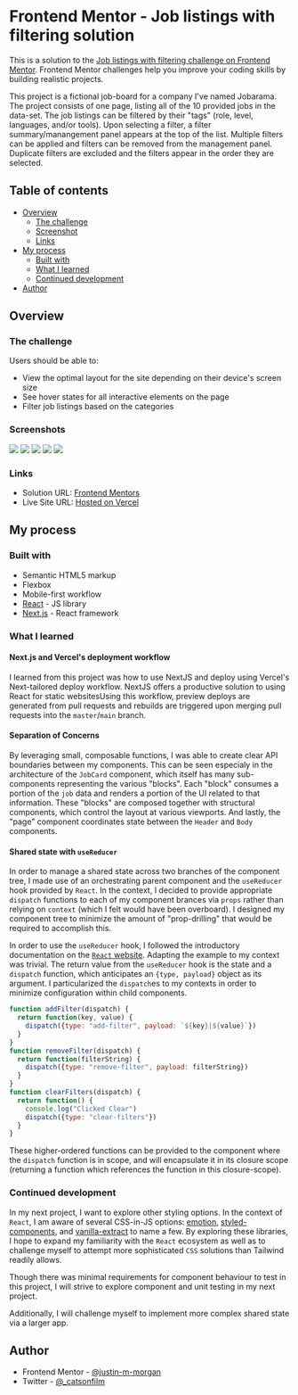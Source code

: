# Frontend Mentor - Job listings with filtering solution

This is a solution to the [Job listings with filtering challenge on Frontend Mentor](https://www.frontendmentor.io/challenges/job-listings-with-filtering-ivstIPCt). Frontend Mentor challenges help you improve your coding skills by building realistic projects. 

This project is a fictional job-board for a company I've named Jobarama. The project consists of one page, listing all of the 10 provided jobs in the data-set. The job listings can be filtered by their "tags" (role, level, languages, and/or tools). Upon selecting a filter, a filter summary/manangement panel appears at the top of the list. Multiple filters can be applied and filters can be removed from the management panel. Duplicate filters are excluded and the filters appear in the order they are selected.

## Table of contents

- [Overview](#overview)
  - [The challenge](#the-challenge)
  - [Screenshot](#screenshot)
  - [Links](#links)
- [My process](#my-process)
  - [Built with](#built-with)
  - [What I learned](#what-i-learned)
  - [Continued development](#continued-development)  
- [Author](#author)


## Overview

### The challenge

Users should be able to:

- View the optimal layout for the site depending on their device's screen size
- See hover states for all interactive elements on the page
- Filter job listings based on the categories

### Screenshots

![](./screenshots/screenshot_desktop.png)
![](./screenshots/screenshot_desktop_filters.png)
![](./screenshots/screenshot_ipad.png)
![](./screenshots/screenshot_iphone6.png)
![](./screenshots/screenshot_iphone_filters.png)

### Links

- Solution URL: [Frontend Mentors](https://your-solution-url.com)
- Live Site URL: [Hosted on Vercel](https://fem-static-job-listings-8lxpgh5ye-justin-m-morgan.vercel.app)

## My process



### Built with

- Semantic HTML5 markup
- Flexbox
- Mobile-first workflow
- [React](https://reactjs.org/) - JS library
- [Next.js](https://nextjs.org/) - React framework

### What I learned

#### Next.js and Vercel's deployment workflow
 
 I learned from this project was how to use NextJS and deploy using Vercel's Next-tailored deploy workflow. NextJS offers a productive solution to using React for static websitesUsing this workflow, preview deploys are generated from pull requests and rebuilds are triggered upon merging pull requests into the `master`/`main` branch.

#### Separation of Concerns

By leveraging small, composable functions, I was able to create clear API boundaries between my components. This can be seen especialy in the architecture of the `JobCard` component, which itself has many sub-components representing the various "blocks". Each "block" consumes a portion of the `job` data and renders a portion of the UI related to that information. These "blocks" are composed together with structural components, which control the layout at various viewports. And lastly, the "page" component coordinates state between the `Header` and `Body` components. 

#### Shared state with `useReducer`

In order to manage a shared state across two branches of the component tree, I made use of an orchestrating parent component and the `useReducer` hook provided by `React`. In the context, I decided to provide appropriate `dispatch` functions to each of my component brances via `props` rather than relying on `context` (which I felt would have been overboard). I designed my component tree to minimize the amount of "prop-drilling" that would be required to accomplish this.

In order to use the `useReducer` hook, I followed the introductory documentation on the [`React` website](https://reactjs.org/docs/hooks-reference.html#usereducer). Adapting the example to my context was trivial. The return value from the `useReducer` hook is the state and a `dispatch` function, which anticipates an `{type, payload}` object as its argument. I particularized the `dispatch`es to my contexts in order to minimize configuration within child components. 


```js
function addFilter(dispatch) {
  return function(key, value) {
    dispatch({type: "add-filter", payload: `${key}|${value}`})
  }
}
function removeFilter(dispatch) {
  return function(filterString) {
    dispatch({type: "remove-filter", payload: filterString})
  }
}
function clearFilters(dispatch) {
  return function() {
    console.log("Clicked Clear")
    dispatch({type: "clear-filters"})
  }
}
```

These higher-ordered functions can be provided to the component where the `dispatch` function is in scope, and will encapsulate it in its closure scope (returning a function which references the function in this closure-scope).

### Continued development

In my next project, I want to explore other styling options. In the context of `React`, I am aware of several CSS-in-JS options: [emotion](https://www.google.com/url?sa=t&rct=j&q=&esrc=s&source=web&cd=&cad=rja&uact=8&ved=2ahUKEwibzpnMj_XyAhVNpFsKHQQuCIAQFnoECA4QAw&url=https%3A%2F%2Femotion.sh%2Fdocs%2Fintroduction&usg=AOvVaw2trB-wVWOnHM6RkVmE0vuy), [styled-components](https://www.styled-components.com/), and [vanilla-extract](https://www.google.com/url?sa=t&rct=j&q=&esrc=s&source=web&cd=&cad=rja&uact=8&ved=2ahUKEwjy6OKdj_XyAhVNpFsKHQQuCIAQFnoECAkQAQ&url=https%3A%2F%2Fvanilla-extract.style%2F&usg=AOvVaw3mOGAmCOy66hbDwRg7S-wQ) to name a few. By exploring these libraries, I hope to expand my familiarity with the `React` ecosystem as well as to challenge myself to attempt more sophisticated `CSS` solutions than Tailwind readily allows. 

Though there was minimal requirements for component behaviour to test in this project, I will strive to explore component and unit testing in my next project.

Additionally, I will challenge myself to implement more complex shared state via a larger app.

## Author

- Frontend Mentor - [@justin-m-morgan](https://www.frontendmentor.io/profile/justin-m-morgan)
- Twitter - [@_catsonfilm](https://www.twitter.com/_catsonfilm)

